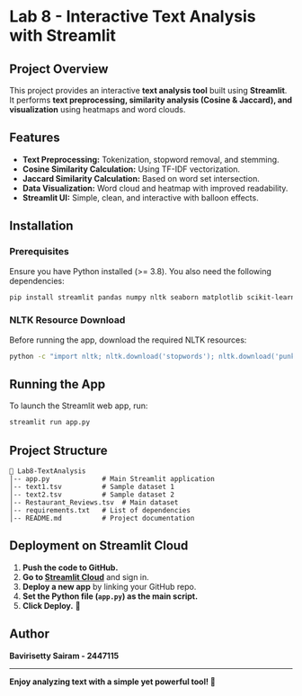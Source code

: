 # Lab 8 - Interactive Text Analysis with Streamlit

## Project Overview
This project provides an interactive **text analysis tool** built using **Streamlit**. It performs **text preprocessing, similarity analysis (Cosine & Jaccard), and visualization** using heatmaps and word clouds.

## Features
- **Text Preprocessing:** Tokenization, stopword removal, and stemming.
- **Cosine Similarity Calculation:** Using TF-IDF vectorization.
- **Jaccard Similarity Calculation:** Based on word set intersection.
- **Data Visualization:** Word cloud and heatmap with improved readability.
- **Streamlit UI:** Simple, clean, and interactive with balloon effects.

## Installation
### Prerequisites
Ensure you have Python installed (>= 3.8). You also need the following dependencies:

```bash
pip install streamlit pandas numpy nltk seaborn matplotlib scikit-learn wordcloud
```

### NLTK Resource Download
Before running the app, download the required NLTK resources:

```bash
python -c "import nltk; nltk.download('stopwords'); nltk.download('punkt')"
```

## Running the App
To launch the Streamlit web app, run:

```bash
streamlit run app.py
```

## Project Structure
```
📂 Lab8-TextAnalysis
│-- app.py             # Main Streamlit application
│-- text1.tsv          # Sample dataset 1
│-- text2.tsv          # Sample dataset 2
│-- Restaurant_Reviews.tsv  # Main dataset
│-- requirements.txt   # List of dependencies
│-- README.md          # Project documentation
```

## Deployment on Streamlit Cloud
1. **Push the code to GitHub.**
2. **Go to [Streamlit Cloud](https://share.streamlit.io)** and sign in.
3. **Deploy a new app** by linking your GitHub repo.
4. **Set the Python file (`app.py`) as the main script.**
5. **Click Deploy.** 🚀

## Author
**Bavirisetty Sairam - 2447115**

---
**Enjoy analyzing text with a simple yet powerful tool! 🎈**

